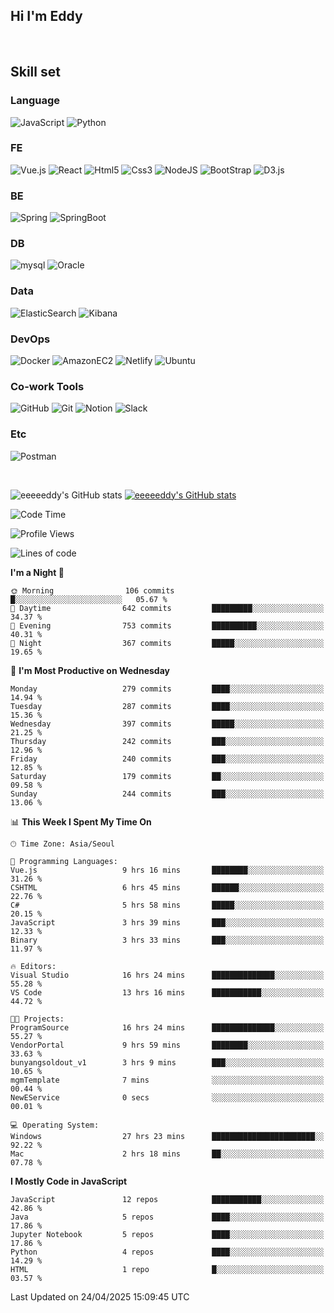 ## Hi I'm Eddy
<br/>


<!--### Hi there 👋-->

## Skill set

### Language
![JavaScript](https://img.shields.io/badge/javascript-F7DF1E?style=for-the-badge&logo=javascript&logoColor=black)
![Python](https://img.shields.io/badge/Python-3776AB?style=for-the-badge&logo=Python&logoColor=white)

### FE
![Vue.js](https://img.shields.io/badge/vuejs-%2335495e.svg?style=for-the-badge&logo=vuedotjs&logoColor=%234FC08D)
![React](https://img.shields.io/badge/react-61DAFB?style=for-the-badge&logo=react&logoColor=black) 
![Html5](https://img.shields.io/badge/html5-E34F26?style=for-the-badge&logo=html5&logoColor=white)
![Css3](https://img.shields.io/badge/css-1572B6?style=for-the-badge&logo=css3&logoColor=white)
![NodeJS](https://img.shields.io/badge/node.js-339933?style=for-the-badge&logo=Node.js&logoColor=white)
![BootStrap](https://img.shields.io/badge/bootstrap-7952B3?style=for-the-badge&logo=bootstrap&logoColor=white)
![D3.js](https://img.shields.io/badge/D3.js-F9A03C?style=for-the-badge&logo=D3.js&logoColor=white)

### BE
![Spring](https://img.shields.io/badge/spring-6DB33F?style=for-the-badge&logo=spring&logoColor=white)
![SpringBoot](https://img.shields.io/badge/springboot-6DB33F?style=for-the-badge&logo=springboot&logoColor=white)

### DB
![mysql](https://img.shields.io/badge/mysql-4479A1?style=for-the-badge&logo=mysql&logoColor=white)
![Oracle](https://img.shields.io/badge/Oracle-F80000?style=for-the-badge&logo=oracle&logoColor=white)

### Data
![ElasticSearch](https://img.shields.io/badge/elasticsearch-005571?style=for-the-badge&logo=elasticsearch&logoColor=white)
![Kibana](https://img.shields.io/badge/Kibana-005571?style=for-the-badge&logo=Kibana&logoColor=white)

### DevOps
![Docker](https://img.shields.io/badge/docker-2496ED?style=for-the-badge&logo=docker&logoColor=white)
![AmazonEC2](https://img.shields.io/badge/amazonec2-FF9900?style=for-the-badge&logo=amazonec2&logoColor=white)
![Netlify](https://img.shields.io/badge/netlify-%23000000.svg?style=for-the-badge&logo=netlify&logoColor=#00C7B7)
![Ubuntu](https://img.shields.io/badge/Ubuntu-E95420?style=for-the-badge&logo=Ubuntu&logoColor=white)

### Co-work Tools
![GitHub](https://img.shields.io/badge/github-181717?style=for-the-badge&logo=github&logoColor=white)
![Git](https://img.shields.io/badge/git-F05032?style=for-the-badge&logo=git&logoColor=white)
![Notion](https://img.shields.io/badge/Notion-000000?style=for-the-badge&logo=Notion&logoColor=white)
![Slack](https://img.shields.io/badge/Slack-4A154B?style=for-the-badge&logo=Slack&logoColor=white)

### Etc
![Postman](https://img.shields.io/badge/postman-FF6C37?style=for-the-badge&logo=postman&logoColor=white)

<br>

![eeeeeddy's GitHub stats](https://github-readme-stats.vercel.app/api?username=eeeeeddy&show_icons=true&theme=radical)
[![eeeeeddy's GitHub stats](https://github-readme-stats.vercel.app/api/top-langs/?username=eeeeeddy&custom_title=My&nbsp;Language&hide=jupyter%20notebook&layout=compact&theme=radical&show_icons=true)](https://github.com/eeeeeddy/github-readme-stats)


<!--START_SECTION:waka-->
![Code Time](http://img.shields.io/badge/Code%20Time-1%2C000%20hrs%2026%20mins-blue)

![Profile Views](http://img.shields.io/badge/Profile%20Views-0-blue)

![Lines of code](https://img.shields.io/badge/From%20Hello%20World%20I%27ve%20Written-704.6%20thousand%20lines%20of%20code-blue)

**I'm a Night 🦉** 

```text
🌞 Morning                106 commits         █░░░░░░░░░░░░░░░░░░░░░░░░   05.67 % 
🌆 Daytime                642 commits         █████████░░░░░░░░░░░░░░░░   34.37 % 
🌃 Evening                753 commits         ██████████░░░░░░░░░░░░░░░   40.31 % 
🌙 Night                  367 commits         █████░░░░░░░░░░░░░░░░░░░░   19.65 % 
```
📅 **I'm Most Productive on Wednesday** 

```text
Monday                   279 commits         ████░░░░░░░░░░░░░░░░░░░░░   14.94 % 
Tuesday                  287 commits         ████░░░░░░░░░░░░░░░░░░░░░   15.36 % 
Wednesday                397 commits         █████░░░░░░░░░░░░░░░░░░░░   21.25 % 
Thursday                 242 commits         ███░░░░░░░░░░░░░░░░░░░░░░   12.96 % 
Friday                   240 commits         ███░░░░░░░░░░░░░░░░░░░░░░   12.85 % 
Saturday                 179 commits         ██░░░░░░░░░░░░░░░░░░░░░░░   09.58 % 
Sunday                   244 commits         ███░░░░░░░░░░░░░░░░░░░░░░   13.06 % 
```


📊 **This Week I Spent My Time On** 

```text
🕑︎ Time Zone: Asia/Seoul

💬 Programming Languages: 
Vue.js                   9 hrs 16 mins       ████████░░░░░░░░░░░░░░░░░   31.26 % 
CSHTML                   6 hrs 45 mins       ██████░░░░░░░░░░░░░░░░░░░   22.76 % 
C#                       5 hrs 58 mins       █████░░░░░░░░░░░░░░░░░░░░   20.15 % 
JavaScript               3 hrs 39 mins       ███░░░░░░░░░░░░░░░░░░░░░░   12.33 % 
Binary                   3 hrs 33 mins       ███░░░░░░░░░░░░░░░░░░░░░░   11.97 % 

🔥 Editors: 
Visual Studio            16 hrs 24 mins      ██████████████░░░░░░░░░░░   55.28 % 
VS Code                  13 hrs 16 mins      ███████████░░░░░░░░░░░░░░   44.72 % 

🐱‍💻 Projects: 
ProgramSource            16 hrs 24 mins      ██████████████░░░░░░░░░░░   55.27 % 
VendorPortal             9 hrs 59 mins       ████████░░░░░░░░░░░░░░░░░   33.63 % 
bunyangsoldout_v1        3 hrs 9 mins        ███░░░░░░░░░░░░░░░░░░░░░░   10.65 % 
mgmTemplate              7 mins              ░░░░░░░░░░░░░░░░░░░░░░░░░   00.44 % 
NewEService              0 secs              ░░░░░░░░░░░░░░░░░░░░░░░░░   00.01 % 

💻 Operating System: 
Windows                  27 hrs 23 mins      ███████████████████████░░   92.22 % 
Mac                      2 hrs 18 mins       ██░░░░░░░░░░░░░░░░░░░░░░░   07.78 % 
```

**I Mostly Code in JavaScript** 

```text
JavaScript               12 repos            ███████████░░░░░░░░░░░░░░   42.86 % 
Java                     5 repos             ████░░░░░░░░░░░░░░░░░░░░░   17.86 % 
Jupyter Notebook         5 repos             ████░░░░░░░░░░░░░░░░░░░░░   17.86 % 
Python                   4 repos             ████░░░░░░░░░░░░░░░░░░░░░   14.29 % 
HTML                     1 repo              █░░░░░░░░░░░░░░░░░░░░░░░░   03.57 % 
```




 Last Updated on 24/04/2025 15:09:45 UTC
<!--END_SECTION:waka-->



<!--
**eeeeeddy/eeeeeddy** is a ✨ _special_ ✨ repository because its `README.md` (this file) appears on your GitHub profile.

Here are some ideas to get you started:

- 🔭 I’m currently working on ...
- 🌱 I’m currently learning ...
- 👯 I’m looking to collaborate on ...
- 🤔 I’m looking for help with ...
- 💬 Ask me about ...
- 📫 How to reach me: ...
- 😄 Pronouns: ...
- ⚡ Fun fact: ...
-->
